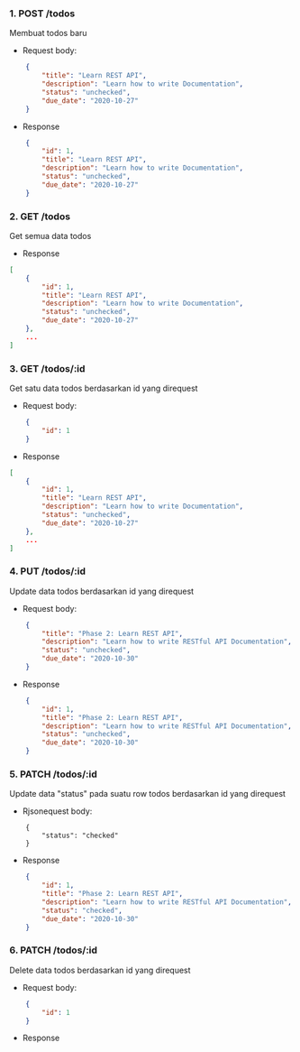 ### 1. POST /todos
Membuat todos baru
- Request body:
```json
    {
        "title": "Learn REST API",
        "description": "Learn how to write Documentation",
        "status": "unchecked",
        "due_date": "2020-10-27"
    }
```
- Response
```json
    {
        "id": 1,
        "title": "Learn REST API",
        "description": "Learn how to write Documentation",
        "status": "unchecked",
        "due_date": "2020-10-27"
    }
```
### 2. GET /todos
Get semua data todos
- Response
```json
[
    {
        "id": 1,
        "title": "Learn REST API",
        "description": "Learn how to write Documentation",
        "status": "unchecked",
        "due_date": "2020-10-27"
    },
    ...
]
```
### 3. GET /todos/:id
Get satu data todos berdasarkan id yang direquest 
- Request body:
```json
    {
        "id": 1
    }
```
- Response
```json
[
    {
        "id": 1,
        "title": "Learn REST API",
        "description": "Learn how to write Documentation",
        "status": "unchecked",
        "due_date": "2020-10-27"
    },
    ...
]
```
### 4. PUT /todos/:id
Update data todos berdasarkan id yang direquest 
- Request body:
```json
    {
        "title": "Phase 2: Learn REST API",
        "description": "Learn how to write RESTful API Documentation",
        "status": "unchecked",
        "due_date": "2020-10-30"
    }
```
- Response
```json
    {
        "id": 1,
        "title": "Phase 2: Learn REST API",
        "description": "Learn how to write RESTful API Documentation",
        "status": "unchecked",
        "due_date": "2020-10-30"
    }
```
### 5. PATCH /todos/:id
Update data "status" pada suatu row todos berdasarkan id yang direquest 
- Rjsonequest body:
```
    {
        "status": "checked"
    }
```
- Response
```json
    {
        "id": 1,
        "title": "Phase 2: Learn REST API",
        "description": "Learn how to write RESTful API Documentation",
        "status": "checked",
        "due_date": "2020-10-30"
    }
```
### 6. PATCH /todos/:id
Delete data todos berdasarkan id yang direquest 
- Request body:
```json
    {
        "id": 1
    }
```
- Response
```json

```
